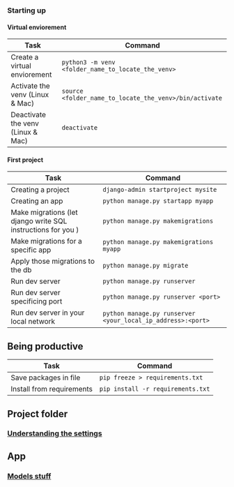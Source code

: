 
### Starting up

#### Virtual enviorement
Task  |  Command
--|--
Create a virtual enviorement |  `python3 -m venv <folder_name_to_locate_the_venv> `
Activate the venv (Linux & Mac)  | `source <folder_name_to_locate_the_venv>/bin/activate`
Deactivate the venv (Linux & Mac)   |  `deactivate`


#### First project

Task  |  Command
--|--
Creating a project | `django-admin startproject mysite`
Creating an app  |  `python manage.py startapp myapp`
Make migrations (let django write SQL instructions for you )  |  `python manage.py makemigrations`
Make migrations for a specific app  | `python manage.py makemigrations myapp`
Apply those migrations to the db  |  `python manage.py migrate`
Run dev server  |  `python manage.py runserver`
Run dev server specificing port |  `python manage.py runserver <port>`
Run dev server in your local network |  `python manage.py runserver <your_local_ip_address>:<port>`



## Being productive
Task  |  Command
--|--
Save packages in file | `pip freeze > requirements.txt`
Install from requirements  |  `pip install -r requirements.txt`



## Project folder

### [Understanding the settings](mysite/settings.md)

## App

### [Models stuff](myapp/admin.md)

